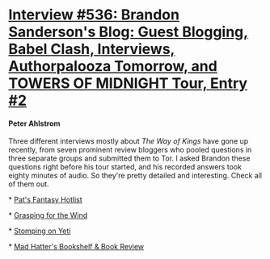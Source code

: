 # [Interview #536: Brandon Sanderson's Blog: Guest Blogging, Babel Clash, Interviews, Authorpalooza Tomorrow, and TOWERS OF MIDNIGHT Tour, Entry #2](https://www.theoryland.com/intvmain.php?i=536#2)

#### Peter Ahlstrom

Three different interviews mostly about
*The Way of Kings*
have gone up recently, from seven prominent review bloggers who pooled questions in three separate groups and submitted them to Tor. I asked Brandon these questions right before his tour started, and his recorded answers took eighty minutes of audio. So they're pretty detailed and interesting. Check all of them out.

\*
[Pat's Fantasy Hotlist](http://fantasyhotlist.blogspot.com/2010/09/new-brandon-sanderson-interview.html)
  
\*
[Grasping for the Wind](http://www.graspingforthewind.com/2010/09/16/interview-brandon-sanderson-on-the-way-of-kings/)
  
\*
[Stomping on Yeti](http://yetistomper.blogspot.com/2010/09/brandon-sanderson-interview-stompingmad.html)
  
\*
[Mad Hatter's Bookshelf & Book Review](http://booktionary.blogspot.com/2010/09/brandon-sanderson-interview-stompingmad.html)

